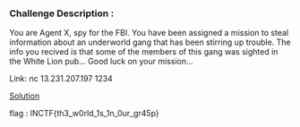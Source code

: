 ### Challenge Description : 
You are Agent X, spy for the FBI. You have been assigned a mission to steal information about an underworld gang that has been stirring up trouble. The info you recived is that some of the members of this gang was sighted in the White Lion pub...
Good luck on your mission...

Link: nc 13.231.207.197 1234


[Solution](./soln.md)


flag : INCTF{th3_w0rld_1s_1n_0ur_gr45p} 